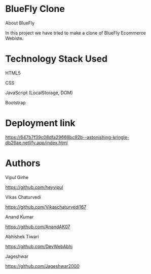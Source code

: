 # BlueFly Clone
About BlueFly 

In this project we have tried to make a clone of BlueFly Ecommerce Webiste. 

# Technology Stack Used
HTML5 

CSS

JavaScript (LocalStorage, DOM)

Bootstrap

# Deployment link
https://647b7f39c08dfa29668bc92b--astonishing-kringle-db26ae.netlify.app/index.html

# Authors
Vipul Girhe 

https://github.com/heyvipul

Vikas Chaturvedi 
 
https://github.com/Vikaschaturvedi167

Anand Kumar 

https://github.com/AnandAK07

Abhishek Tiwari 

https://github.com/DevWebAbhi

Jageshwar 

https://github.com/Jageshwar2000
